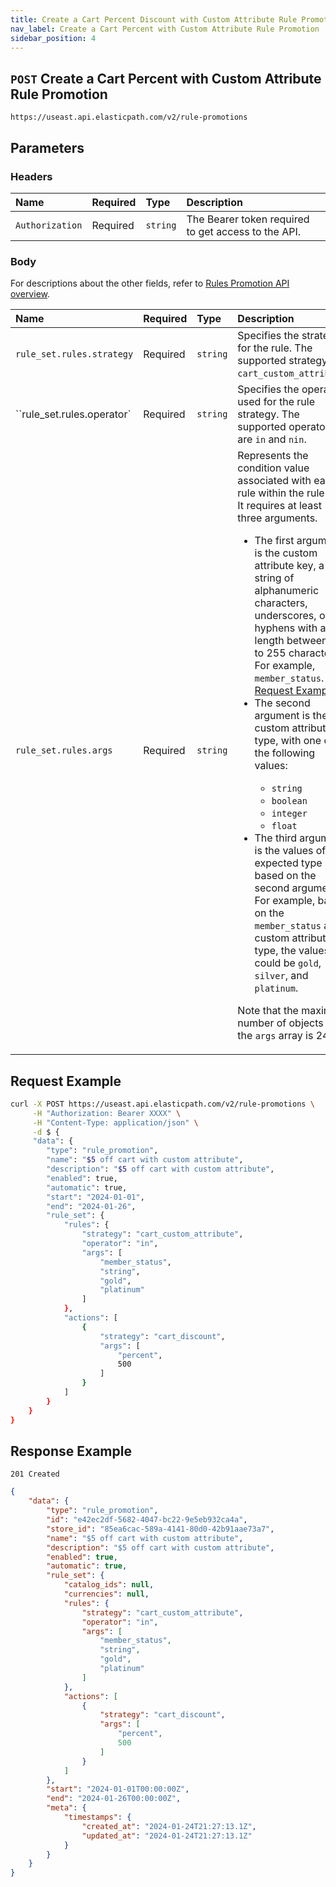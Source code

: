 ```yaml
---
title: Create a Cart Percent Discount with Custom Attribute Rule Promotion
nav_label: Create a Cart Percent with Custom Attribute Rule Promotion
sidebar_position: 4
---
```


## `POST` Create a Cart Percent with Custom Attribute Rule Promotion

```http
https://useast.api.elasticpath.com/v2/rule-promotions
```

## Parameters

### Headers

| Name            | Required | Type     | Description                          |
|:----------------|:---------|:---------|:-------------------------------------|
| `Authorization` | Required | `string` | The Bearer token required to get access to the API. |

### Body

For descriptions about the other fields, refer to [Rules Promotion API overview](/docs/commerce-cloud/rule-promotions/rule-promotions-api/rule-promotions-api-overview).

| Name            | Required | Type     | Description                          |
|:----------------|:---------|:---------|:-------------------------------------|
| `rule_set.rules.strategy` | Required | `string`| Specifies the strategy for the rule. The supported strategy is `cart_custom_attribute`. |
| ``rule_set.rules.operator` |  Required | `string`| Specifies the operators used for the rule strategy. The supported operators are `in` and `nin`. |
| `rule_set.rules.args` |  Required | `string`| Represents the condition value associated with each rule within the rule set. It requires at least three arguments.<ul><li>The first argument is the custom attribute key, a string of alphanumeric characters, underscores, or hyphens with a length between 1 to 255 characters. For example, `member_status`. See [Request Example](/docs/commerce-cloud/rule-promotions/rule-promotions-api/cart-rule-promotions/create-a-cart-percent-custom-attribute-rule-promotion#request-example)</li><li>The second argument is the custom attribute type, with one of the following values:</li><ul><li>`string`</li><li>`boolean`</li><li>`integer`</li><li>`float`</li></ul><li>The third argument is the values of the expected type based on the second argument. For example, based on the `member_status` and custom attribute type, the values could be `gold`, `silver`, and `platinum`.</li></ul><p>Note that the maximum number of objects in the `args` array is 24.</p> |

## Request Example

```bash
curl -X POST https://useast.api.elasticpath.com/v2/rule-promotions \
     -H "Authorization: Bearer XXXX" \
     -H "Content-Type: application/json" \
     -d $ {
     "data": {
        "type": "rule_promotion",
        "name": "$5 off cart with custom attribute",
        "description": "$5 off cart with custom attribute",
        "enabled": true,
        "automatic": true,
        "start": "2024-01-01",
        "end": "2024-01-26",
        "rule_set": {
            "rules": {
                "strategy": "cart_custom_attribute",
                "operator": "in",
                "args": [
                    "member_status",
                    "string",
                    "gold",
                    "platinum"
                ]
            },
            "actions": [
                {
                    "strategy": "cart_discount",
                    "args": [
                        "percent",
                        500
                    ]
                }
            ]
        }
    }
}
```

## Response Example

`201 Created`

```json
{
    "data": {
        "type": "rule_promotion",
        "id": "e42ec2df-5682-4047-bc22-9e5eb932ca4a",
        "store_id": "85ea6cac-589a-4141-80d0-42b91aae73a7",
        "name": "$5 off cart with custom attribute",
        "description": "$5 off cart with custom attribute",
        "enabled": true,
        "automatic": true,
        "rule_set": {
            "catalog_ids": null,
            "currencies": null,
            "rules": {
                "strategy": "cart_custom_attribute",
                "operator": "in",
                "args": [
                    "member_status",
                    "string",
                    "gold",
                    "platinum"
                ]
            },
            "actions": [
                {
                    "strategy": "cart_discount",
                    "args": [
                        "percent",
                        500
                    ]
                }
            ]
        },
        "start": "2024-01-01T00:00:00Z",
        "end": "2024-01-26T00:00:00Z",
        "meta": {
            "timestamps": {
                "created_at": "2024-01-24T21:27:13.1Z",
                "updated_at": "2024-01-24T21:27:13.1Z"
            }
        }
    }
}
```

